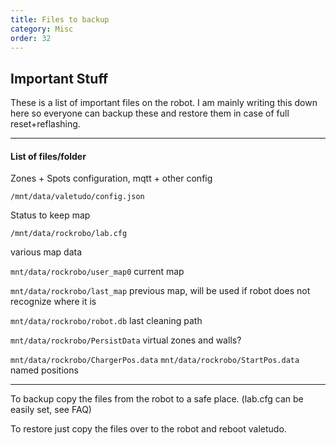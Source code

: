```yaml
---
title: Files to backup
category: Misc
order: 32
---
```

## Important Stuff

These is a list of important files on the robot. I am mainly writing this down here so everyone can backup these and restore them in case of full reset+reflashing.


***


####  List of files/folder

Zones + Spots configuration, mqtt + other config

`/mnt/data/valetudo/config.json`

Status to keep map

`/mnt/data/rockrobo/lab.cfg`

various map data

`mnt/data/rockrobo/user_map0` current map

`mnt/data/rockrobo/last_map` previous map, will be used if robot does not recognize where it is

`mnt/data/rockrobo/robot.db` last cleaning path

`mnt/data/rockrobo/PersistData` virtual zones and walls?

`mnt/data/rockrobo/ChargerPos.data`
`mnt/data/rockrobo/StartPos.data` named positions

***

To backup copy the files from the robot to a safe place. (lab.cfg can be easily set, see FAQ)

To restore just copy the files over to the robot and reboot valetudo.